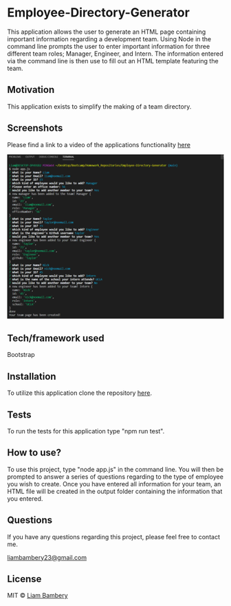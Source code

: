 # Employee-Directory-Generator

This application allows the user to generate an HTML page containing important information regarding a development team. Using Node in the command line prompts the user to enter important information for three different team roles; Manager, Engineer, and Intern. The information entered via the command line is then use to fill out an HTML template featuring the team. 

## Motivation
This application exists to simplify the making of a team directory. 

 
## Screenshots
Please find a link to a video of the applications functionality [here](https://drive.google.com/file/d/1h33jZ377afHAnKzVRQIaUw2T5aICPMu2/view)

![screenshot of application](/lib/assets/Application-Screenshot.png)

## Tech/framework used
Bootstrap 

## Installation
To utilize this application clone the repository [here](git@github.com:liambambery23/Employee-Directory-Generator.git). 


## Tests
To run the tests for this application type "npm run test". 

## How to use?
To use this project, type "node app.js" in the command line. You will then be prompted to answer a series of questions regarding to the type of employee you wish to create. Once you have entered all information for your team, an HTML file will be created in the output folder containing the information that you entered. 

## Questions

If you have any questions regarding this project, please feel free to contact me. 

liambambery23@gmail.com



## License


MIT © [Liam Bambery]()